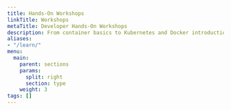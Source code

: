 ```yaml
---
title: Hands-On Workshops
linkTitle: Workshops
metaTitle: Developer Hands-On Workshops
description: From container basics to Kubernetes and Docker introductions, VMware Tanzu provides developers hands-on, self-paced workshops to strengthen industry skills.
aliases:
- "/learn/"
menu:
  main:
    parent: sections
    params:
      split: right
      section: type
    weight: 3
tags: []
---
```

